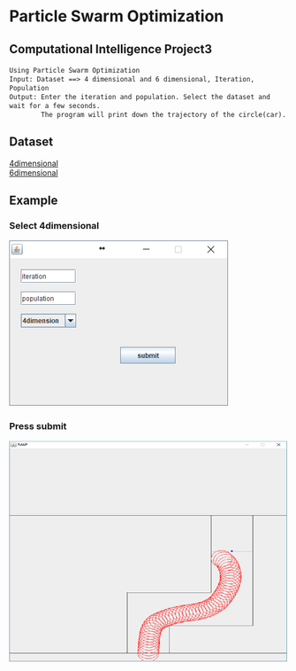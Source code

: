 # Particle Swarm Optimization
## Computational Intelligence Project3
    Using Particle Swarm Optimization
    Input: Dataset ==> 4 dimensional and 6 dimensional, Iteration, Population
	Output: Enter the iteration and population. Select the dataset and wait for a few seconds.
			The program will print down the trajectory of the circle(car).
	
## Dataset
[4dimensional](/PSO_RBF/data3d)  
[6dimensional](/PSO_RBF/data5d)  

## Example
### Select 4dimensional
![example](/IMAGE/ex2.png) 

### Press submit
![example](/IMAGE/ex1.png)  
